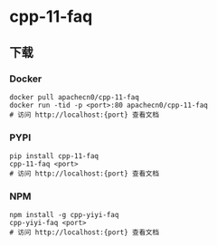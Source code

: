 # cpp-11-faq

## 下载

### Docker

```
docker pull apachecn0/cpp-11-faq
docker run -tid -p <port>:80 apachecn0/cpp-11-faq
# 访问 http://localhost:{port} 查看文档
```

### PYPI

```
pip install cpp-11-faq
cpp-11-faq <port>
# 访问 http://localhost:{port} 查看文档
```

### NPM

```
npm install -g cpp-yiyi-faq
cpp-yiyi-faq <port>
# 访问 http://localhost:{port} 查看文档
```